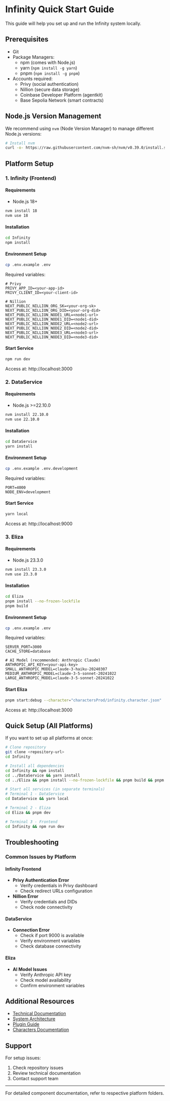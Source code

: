 # Infinity Quick Start Guide

This guide will help you set up and run the Infinity system locally.

## Prerequisites

- Git
- Package Managers:
  - npm (comes with Node.js)
  - yarn (`npm install -g yarn`)
  - pnpm (`npm install -g pnpm`)
- Accounts required:
  - Privy (social authentication)
  - Nillion (secure data storage)
  - Coinbase Developer Platform (agentkit)
  - Base Sepolia Network (smart contracts)

## Node.js Version Management

We recommend using `nvm` (Node Version Manager) to manage different Node.js versions:

```bash
# Install nvm
curl -o- https://raw.githubusercontent.com/nvm-sh/nvm/v0.39.0/install.sh | bash
```

## Platform Setup

### 1. Infinity (Frontend)

#### Requirements
- Node.js 18+
```bash
nvm install 18
nvm use 18
```

#### Installation
```bash
cd Infinity
npm install
```

#### Environment Setup
```bash
cp .env.example .env
```

Required variables:
```env
# Privy
PRIVY_APP_ID=<your-app-id>
PRIVY_CLIENT_ID=<your-client-id>

# Nillion
NEXT_PUBLIC_NILLION_ORG_SK=<your-org-sk>
NEXT_PUBLIC_NILLION_ORG_DID=<your-org-did>
NEXT_PUBLIC_NILLION_NODE1_URL=<node1-url>
NEXT_PUBLIC_NILLION_NODE1_DID=<node1-did>
NEXT_PUBLIC_NILLION_NODE2_URL=<node2-url>
NEXT_PUBLIC_NILLION_NODE2_DID=<node2-did>
NEXT_PUBLIC_NILLION_NODE3_URL=<node3-url>
NEXT_PUBLIC_NILLION_NODE3_DID=<node3-did>
```

#### Start Service
```bash
npm run dev
```

Access at: http://localhost:3000

### 2. DataService

#### Requirements
- Node.js >=22.10.0
```bash
nvm install 22.10.0
nvm use 22.10.0
```

#### Installation
```bash
cd DataService
yarn install
```

#### Environment Setup
```bash
cp .env.example .env.development
```

Required variables:
```env
PORT=4000
NODE_ENV=development
```

#### Start Service
```bash
yarn local
```

Access at: http://localhost:9000

### 3. Eliza

#### Requirements
- Node.js 23.3.0
```bash
nvm install 23.3.0
nvm use 23.3.0
```

#### Installation
```bash
cd Eliza
pnpm install --no-frozen-lockfile
pnpm build
```

#### Environment Setup
```bash
cp .env.example .env
```

Required variables:
```env
SERVER_PORT=3000
CACHE_STORE=database

# AI Model (recommended: Anthropic Claude)
ANTHROPIC_API_KEY=<your-api-key>
SMALL_ANTHROPIC_MODEL=claude-3-haiku-20240307
MEDIUM_ANTHROPIC_MODEL=claude-3-5-sonnet-20241022
LARGE_ANTHROPIC_MODEL=claude-3-5-sonnet-20241022
```

#### Start Eliza
```bash
pnpm start:debug --character="charactersProd/infinity.character.json"     
```

Access at: http://localhost:3000

## Quick Setup (All Platforms)

If you want to set up all platforms at once:

```bash
# Clone repository
git clone <repository-url>
cd Infinity

# Install all dependencies 
cd Infinity && npm install
cd ../DataService && yarn install
cd ../Eliza && pnpm install --no-frozen-lockfile && pnpm build && pnpm start:debug --character="charactersProd/infinity.character.json"    

# Start all services (in separate terminals)
# Terminal 1 - DataService
cd DataService && yarn local

# Terminal 2 - Eliza
cd Eliza && pnpm dev

# Terminal 3 - Frontend
cd Infinity && npm run dev
```

## Troubleshooting

### Common Issues by Platform

#### Infinity Frontend
- **Privy Authentication Error**
  - Verify credentials in Privy dashboard
  - Check redirect URLs configuration
- **Nillion Error**
  - Verify credentials and DIDs
  - Check node connectivity

#### DataService
- **Connection Error**
  - Check if port 9000 is available
  - Verify environment variables
  - Check database connectivity

#### Eliza
- **AI Model Issues**
  - Verify Anthropic API key
  - Check model availability
  - Confirm environment variables

## Additional Resources

- [Technical Documentation](docs/README.md)
- [System Architecture](docs/ARCHITECTURE.md)
- [Plugin Guide](docs/INFINITY_PLUGINS.md)
- [Characters Documentation](docs/INFINITY_CHARACTERS.md)

## Support

For setup issues:
1. Check repository issues
2. Review technical documentation
3. Contact support team

---

For detailed component documentation, refer to respective platform folders.
